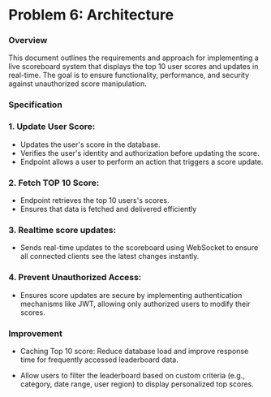 # Problem 6: Architecture


### Overview
This document outlines the requirements and approach for implementing a live scoreboard system that displays the top 10 user scores and updates in real-time. The goal is to ensure functionality, performance, and security against unauthorized score manipulation.

### Specification

### 1. Update User Score:

+ Updates the user's score in the database.
+ Verifies the user's identity and authorization before updating the score.
+ Endpoint allows a user to perform an action that triggers a score update.

### 2. Fetch TOP 10 Score:

+ Endpoint retrieves the top 10 users's scores.
+ Ensures that data is fetched and delivered efficiently 

### 3. Realtime score updates:

+ Sends real-time updates to the scoreboard using WebSocket to ensure all connected clients see the latest changes instantly.

### 4. Prevent Unauthorized Access:

+ Ensures score updates are secure by implementing authentication mechanisms like JWT, allowing only authorized users to modify their scores.

### Improvement

+ Caching Top 10 score: Reduce database load and improve response time for frequently accessed leaderboard data.

+ Allow users to filter the leaderboard based on custom criteria (e.g., category, date range, user region) to display personalized top scores.


